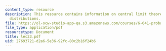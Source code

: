 ```yaml
---
content_type: resource
description: This resource contains information on central limit theorem, and binomial
  distributions.
file: https://ol-ocw-studio-app-qa.s3.amazonaws.com/courses/6-041-probabilistic-systems-analysis-and-applied-probability-spring-2006/27693721d2a65e3692fc80c2b16f24b6_lec23.pdf
file_type: application/pdf
resourcetype: Document
title: lec23.pdf
uid: 27693721-d2a6-5e36-92fc-80c2b16f24b6
---
```

